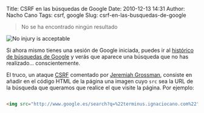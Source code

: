 Title: CSRF en las búsquedas de Google
Date: 2010-12-13 14:31
Author: Nacho Cano
Tags: csrf, google
Slug: csrf-en-las-busquedas-de-google

> No se ha encontrado ningún resultado

![No injury is acceptable]({static}/images/no-injury-is-acceptable-300x233.jpg)


Si ahora mismo tienes una sesión de Google iniciada, puedes ir al
[histórico de búsquedas de Google][] y verás que aparece una búsqueda
que no has realizado... conscientemente.

El truco, un ataque [CSRF][] comentado por [Jeremiah Grossman][],
consiste en añadir en el código HTML de la página una imagen cuyo `src`
sea la URL de la búsqueda que queramos que realice el que visite la
página. Por ejemplo:

<img src="http://www.google.es/search?q=%22terminus.ignaciocano.com%22" border="0" height="0" width="0">

```html
<img src="http://www.google.es/search?q=%22terminus.ignaciocano.com%22" border="0" height="0" width="0">
```

  [histórico de búsquedas de Google]: http://google.com/history
    "histórico de búsquedas de Google"
  [CSRF]: http://en.wikipedia.org/wiki/Cross-site_request_forgery
    "CSRF"
  [Jeremiah Grossman]: http://jeremiahgrossman.blogspot.com/2010/12/spoofing-google-search-history-with.html
    "Jeremiah Grossman"
